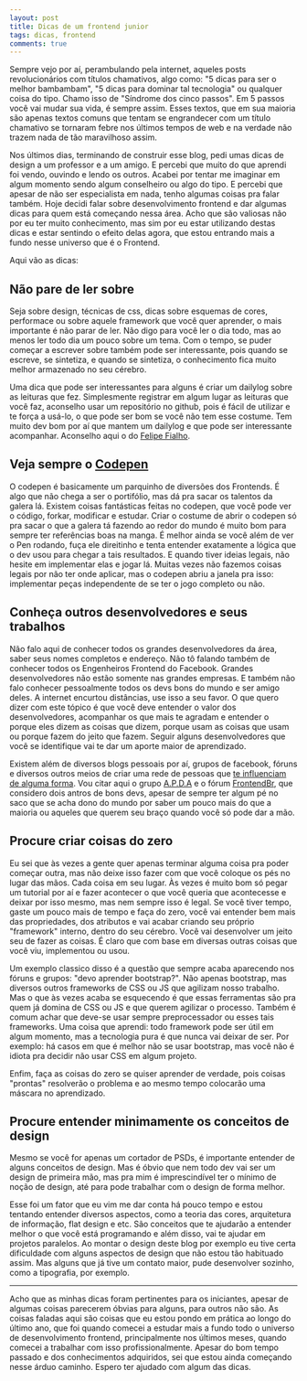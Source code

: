 ```yaml
---
layout: post
title: Dicas de um frontend junior
tags: dicas, frontend
comments: true
---
```


Sempre vejo por aí, perambulando pela internet, aqueles posts revolucionários com títulos chamativos, algo como: "5 dicas para ser o melhor bambambam", "5 dicas para dominar tal tecnologia" ou qualquer coisa do tipo. Chamo isso de "Síndrome dos cinco passos". Em 5 passos você vai mudar sua vida, é sempre assim. Esses textos, que em sua maioria são apenas textos comuns que tentam se engrandecer com um título chamativo se tornaram febre nos últimos tempos de web e na verdade não trazem nada de tão maravilhoso assim. 

Nos últimos dias, terminando de construir esse blog, pedi umas dicas de design a um professor e a um amigo. E percebi que muito do que aprendi foi vendo, ouvindo e lendo os outros. Acabei por tentar me imaginar em algum momento sendo algum conselheiro ou algo do tipo. E percebi que apesar de não ser especialista em nada, tenho algumas coisas pra falar também. Hoje decidi falar sobre desenvolvimento frontend e dar algumas dicas para quem está começando nessa área. Acho que são valiosas não por eu ter muito conhecimento, mas sim por eu estar utilizando destas dicas e estar sentindo o efeito delas agora, que estou entrando mais a fundo nesse universo que é o Frontend.

Aqui vão as dicas:

## Não pare de ler sobre
Seja sobre design, técnicas de css, dicas sobre esquemas de cores, performace ou sobre aquele framework que você quer aprender, o mais importante é não parar de ler. Não digo para você ler o dia todo, mas ao menos ler todo dia um pouco sobre um tema. Com o tempo, se puder começar a escrever sobre também pode ser interessante, pois quando se escreve, se sintetiza, e quando se sintetiza, o conhecimento fica muito melhor armazenado no seu cérebro. 

Uma dica que pode ser interessantes para alguns é criar um dailylog sobre as leituras que fez. Simplesmente registrar em algum lugar as leituras que você faz, aconselho usar um repositório no github, pois é fácil de utilizar e te força a usá-lo, o que pode ser bom se você não tem esse costume. Tem muito dev bom por aí que mantem um dailylog e que pode ser interessante acompanhar. Aconselho aqui o do [Felipe Fialho](https://github.com/LFeh/dailylog).

## Veja sempre o [Codepen](http://codepen.io/)

O codepen é basicamente um parquinho de diversões dos Frontends. É algo que não chega a ser o portifólio, mas dá pra sacar os talentos da galera lá. Existem coisas fantásticas feitas no codepen, que você pode ver o código, forkar, modificar e estudar. Criar o costume de abrir o codepen só pra sacar o que a galera tá fazendo ao redor do mundo é muito bom para sempre ter referências boas na manga. É melhor ainda se você além de ver o Pen rodando, fuça ele direitinho e tenta entender exatamente a lógica que o dev usou para chegar a tais resultados. E quando tiver ideias legais, não hesite em implementar elas e jogar lá. Muitas vezes não fazemos coisas legais por não ter onde aplicar, mas o codepen abriu a janela pra isso: implementar peças independente de se ter o jogo completo ou não.

## Conheça outros desenvolvedores e seus trabalhos

Não falo aqui de conhecer todos os grandes desenvolvedores da área, saber seus nomes completos e endereço. Não tô falando também de conhecer todos os Engenheiros Frontend do Facebook. Grandes desenvolvedores não estão somente nas grandes empresas. E também não falo conhecer pessoalmente todos os devs bons do mundo e ser amigo deles. A internet encurtou distâncias, use isso a seu favor. O que quero dizer com este tópico é que você deve entender o valor dos desenvolvedores, acompanhar os que mais te agradam e entender o porque eles dizem as coisas que dizem, porque usam as coisas que usam ou porque fazem do jeito que fazem. Seguir alguns desenvolvedores que você se identifique vai te dar um aporte maior de aprendizado.

Existem além de diversos blogs pessoais por aí, grupos de facebook, fóruns e diversos outros meios de criar uma rede de pessoas que [te influenciam de alguma forma](https://soundcloud.com/murilogun/media5). Vou citar aqui o grupo [A.P.D.A](https://www.facebook.com/groups/osadpa/?fref=ts) e o fórum [FrontendBr](https://github.com/frontendbr/forum/issues), que considero dois antros de bons devs, apesar de sempre ter algum pé no saco que se acha dono do mundo por saber um pouco mais do que a maioria ou aqueles que querem seu braço quando você só pode dar a mão. 

## Procure criar coisas do zero

Eu sei que às vezes a gente quer apenas terminar alguma coisa pra poder começar outra, mas não deixe isso fazer com que você coloque os pés no lugar das mãos. Cada coisa em seu lugar. Às vezes é muito bom só pegar um tutorial por aí e fazer acontecer o que você queria que acontecesse e deixar por isso mesmo, mas nem sempre isso é legal. Se você tiver tempo, gaste um pouco mais de tempo e faça do zero, você vai entender bem mais das propriedades, dos atributos e vai acabar criando seu próprio "framework" interno, dentro do seu cérebro. Você vai desenvolver um jeito seu de fazer as coisas. É claro que com base em diversas outras coisas que você viu, implementou ou usou. 

Um exemplo classico disso é a questão que sempre acaba aparecendo nos fóruns e grupos: "devo aprender bootstrap?". Não apenas bootstrap, mas diversos outros frameworks de CSS ou JS que agilizam nosso trabalho. Mas o que às vezes acaba se esquecendo é que essas ferramentas são pra quem já domina de CSS ou JS e que querem agilizar o processo. Também é comum achar que deve-se usar sempre preprocessador ou esses tais frameworks. Uma coisa que aprendi: todo framework pode ser útil em algum momento, mas a tecnologia pura é que nunca vai deixar de ser. Por exemplo: há casos em que é melhor não se usar bootstrap, mas você não é idiota pra decidir não usar CSS em algum projeto. 

Enfim, faça as coisas do zero se quiser aprender de verdade, pois coisas "prontas" resolverão o problema e ao mesmo tempo colocarão uma máscara no aprendizado.

## Procure entender minimamente os conceitos de design

Mesmo se você for apenas um cortador de PSDs, é importante entender de alguns conceitos de design. Mas é óbvio que nem todo dev vai ser um design de primeira mão, mas pra mim é imprescindível ter o mínimo de noção de design, até para pode trabalhar com o design de forma melhor. 

Esse foi um fator que eu vim me dar conta há pouco tempo e estou tentando entender diversos aspectos, como a teoria das cores, arquitetura de informação, flat design e etc. São conceitos que te ajudarão a entender melhor o que você está programando e além disso, vai te ajudar em projetos paralelos. Ao montar o design deste blog por exemplo eu tive certa dificuldade com alguns aspectos de design que não estou tão habituado assim. Mas alguns que já tive um contato maior, pude desenvolver sozinho, como a tipografia, por exemplo. 

---

Acho que as minhas dicas foram pertinentes para os iniciantes, apesar de algumas coisas parecerem óbvias para alguns, para outros não são. As coisas faladas aqui são coisas que eu estou pondo em prática ao longo do último ano, que foi quando comecei a estudar mais a fundo todo o universo de desenvolvimento frontend, principalmente nos últimos meses, quando comecei a trabalhar com isso profissionalmente. Apesar do bom tempo passado e dos conhecimentos adquiridos, sei que estou ainda começando nesse árduo caminho. Espero ter ajudado com algum das dicas. 




